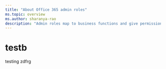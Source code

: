 ```yaml
---
title: "About Office 365 admin roles"
ms.topic: overview
ms.author: sharanya-rao
description: "Admin roles map to business functions and give permissions to do specific tasks in the admin center. For example, the Service admin opens support tickets with Microsoft.."
---
```


# testb
testing
zdfrg
